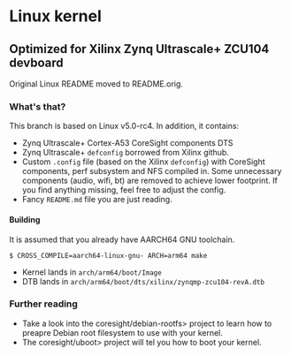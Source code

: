 # Linux kernel
## Optimized for Xilinx Zynq Ultrascale+ ZCU104 devboard

Original Linux README moved to README.orig.

### What's that?
This branch is based on Linux v5.0-rc4. In addition, it contains:
* Zynq Ultrascale+ Cortex-A53 CoreSight components DTS
* Zynq Ultrascale+ `defconfig` borrowed from Xilinx github.
* Custom `.config` file (based on the Xilinx `defconfig`) with
  CoreSight components, perf subsystem and NFS compiled in.
  Some unnecessary components (audio, wifi, bt) are removed
  to achieve lower footprint. If you find anything missing,
  feel free to adjust the config. 
* Fancy `README.md` file you are just reading.

#### Building
It is assumed that you already have AARCH64 GNU toolchain.
```
$ CROSS_COMPILE=aarch64-linux-gnu- ARCH=arm64 make
```
* Kernel lands in `arch/arm64/boot/Image`
* DTB lands in `arch/arm64/boot/dts/xilinx/zynqmp-zcu104-revA.dtb`

### Further reading
* Take a look into the coresight/debian-rootfs> project to learn how to
preapre Debian root filesystem to use with your kernel.
* The coresight/uboot> project will tel you how to boot your kernel.

